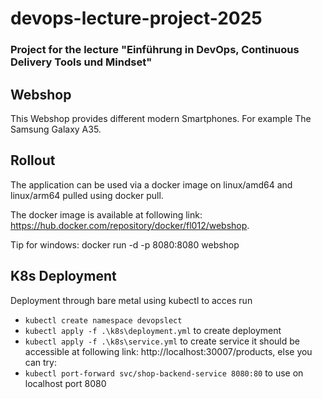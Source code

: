 # devops-lecture-project-2025

### Project for the lecture "Einführung in DevOps, Continuous Delivery Tools und Mindset"

## Webshop
This Webshop provides different modern Smartphones. For example The Samsung Galaxy A35.


## Rollout
The application can be used via a docker image on linux/amd64 and linux/arm64 pulled using
docker pull.

The docker image is available at following link: https://hub.docker.com/repository/docker/fl012/webshop.

Tip for windows: docker run -d -p 8080:8080 webshop

## K8s Deployment

Deployment through bare metal using kubectl
to acces run 
- ``kubectl create namespace devopslect``
- ``kubectl apply -f .\k8s\deployment.yml`` to create deployment
- ``kubectl apply -f .\k8s\service.yml`` to create service 
it should be accessible at following link: http://localhost:30007/products, else you can try:
- `kubectl port-forward svc/shop-backend-service 8080:80` to use on localhost port 8080